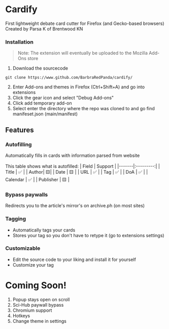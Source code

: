 # Cardify

First lightweight debate card cutter for Firefox (and Gecko-based browsers)  <br>
Created by Parsa K of Brentwood KN

### Installation
> Note: The extension will eventually be uploaded to the Mozilla Add-Ons store
1. Download the sourcecode
```
git clone https://www.github.com/BarbraRedPanda/cardify/
```
2. Enter Add-ons and themes in Firefox (Ctrl+Shift+A) and go into extensions
3. Click the gear icon and select "Debug Add-ons"
4. Click add temporary add-on
5. Select enter the directory where the repo was cloned to and go find manifeset.json (main/manifest)

## Features
### Autofilling
Automatically fills in cards with information parsed from website 
<br><br>
This table shows what is autofilled:
| Field | Support   |
|-------|:---------:|
| Title | ✅        | 
| Author| 🟨|
| Date  | 🟨        |
| URL   | ✅        |
| Tag   | ✅        |
| DoA   | ✅        |
| Calendar   | ✅        |
| Publisher   | 🟨        |
### Bypass paywalls
Redirects you to the article's mirror's on archive.ph (on most sites)
### Tagging
* Automatically tags your cards 
* Stores your tag so you don't have to retype it (go to extensions settings)
### Customizable
* Edit the source code to your liking and install it for yourself
* Customize your tag

# Coming Soon!
1. Popup stays open on scroll
2. Sci-Hub paywall bypass
3. Chromium support
2. Hotkeys
3. Change theme in settings

